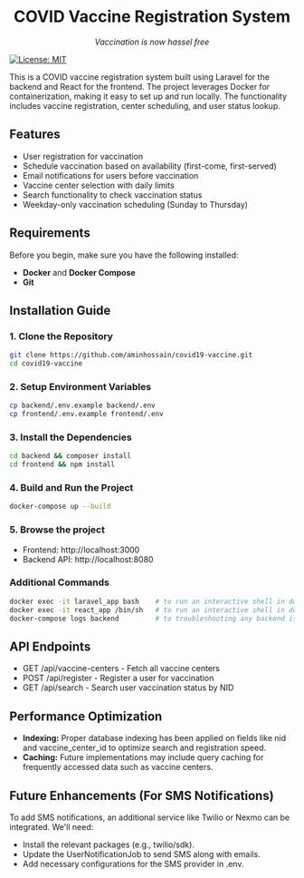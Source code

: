 <h1 align="center">COVID Vaccine Registration System</h1>
<p align="center"><em>Vaccination is now hassel free</em></p>

[![License: MIT](https://img.shields.io/badge/License-MIT-yellow.svg)](https://opensource.org/licenses/MIT)

<p align="left">
This is a COVID vaccine registration system built using Laravel for the backend and React for the frontend. The project leverages Docker for containerization, making it easy to set up and run locally. The functionality includes vaccine registration, center scheduling, and user status lookup.
</p>

## Features
- User registration for vaccination
- Schedule vaccination based on availability (first-come, first-served)
- Email notifications for users before vaccination
- Vaccine center selection with daily limits
- Search functionality to check vaccination status
- Weekday-only vaccination scheduling (Sunday to Thursday)

## Requirements
Before you begin, make sure you have the following installed:
- **Docker** and **Docker Compose**
- **Git**


## Installation Guide

### 1. Clone the Repository
```bash
git clone https://github.com/aminhossain/covid19-vaccine.git
cd covid19-vaccine
```

### 2. Setup Environment Variables
```bash
cp backend/.env.example backend/.env
cp frontend/.env.example frontend/.env
```

### 3. Install the Dependencies
```bash
cd backend && composer install
cd frontend && npm install
```

### 4. Build and Run the Project
```bash
docker-compose up --build
```

### 5. Browse the project
- Frontend: http://localhost:3000
- Backend API: http://localhost:8080

### Additional Commands
```bash
docker exec -it laravel_app bash    # to run an interactive shell in docker backend container
docker exec -it react_app /bin/sh   # to run an interactive shell in docker frontend container
docker-compose logs backend         # to troubleshooting any backend issue
```

## API Endpoints
- GET /api/vaccine-centers - Fetch all vaccine centers
- POST /api/register - Register a user for vaccination
- GET /api/search - Search user vaccination status by NID

## Performance Optimization
- **Indexing:** Proper database indexing has been applied on fields like nid and vaccine_center_id to optimize search and registration speed.
- **Caching:** Future implementations may include query caching for frequently accessed data such as vaccine centers.

## Future Enhancements (For SMS Notifications)
<p>To add SMS notifications, an additional service like Twilio or Nexmo can be integrated. We'll need:</p>

- Install the relevant packages (e.g., twilio/sdk).
- Update the UserNotificationJob to send SMS along with emails.
- Add necessary configurations for the SMS provider in .env.


